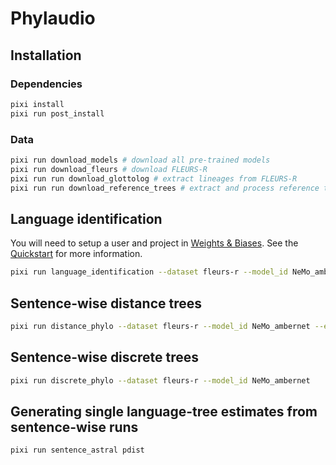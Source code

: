# Phylaudio

## Installation

### Dependencies

```bash
pixi install
pixi run post_install
```

### Data

```bash
pixi run download_models # download all pre-trained models
pixi run download_fleurs # download FLEURS-R
pixi run run download_glottolog # extract lineages from FLEURS-R
pixi run run download_reference_trees # extract and process reference trees
```

## Language identification

You will need to setup a user and project in [Weights & Biases](https://wandb.ai). See the [Quickstart](https://docs.wandb.ai/quickstart/) for more information.

```bash
pixi run language_identification --dataset fleurs-r --model_id NeMo_ambernet --project phylaudio
```

## Sentence-wise distance trees

```bash
pixi run distance_phylo --dataset fleurs-r --model_id NeMo_ambernet --ebs 1
```

## Sentence-wise discrete trees

```bash
pixi run discrete_phylo --dataset fleurs-r --model_id NeMo_ambernet
```

## Generating single language-tree estimates from sentence-wise runs

```bash
pixi run sentence_astral pdist
```
